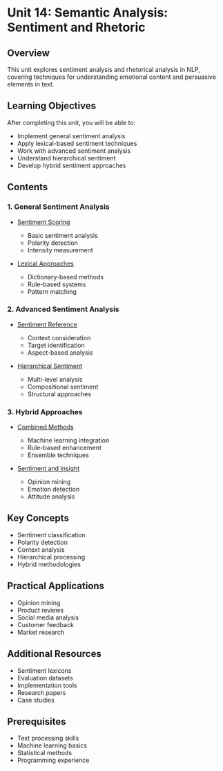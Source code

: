 # Unit 14: Semantic Analysis: Sentiment and Rhetoric

## Overview
This unit explores sentiment analysis and rhetorical analysis in NLP, covering techniques for understanding emotional content and persuasive elements in text.

## Learning Objectives
After completing this unit, you will be able to:
- Implement general sentiment analysis
- Apply lexical-based sentiment techniques
- Work with advanced sentiment analysis
- Understand hierarchical sentiment
- Develop hybrid sentiment approaches

## Contents

### 1. General Sentiment Analysis
- [Sentiment Scoring](01_sentiment_scoring.md)
  - Basic sentiment analysis
  - Polarity detection
  - Intensity measurement
  
- [Lexical Approaches](02_lexical_sentiment.md)
  - Dictionary-based methods
  - Rule-based systems
  - Pattern matching

### 2. Advanced Sentiment Analysis
- [Sentiment Reference](03_sentiment_reference.md)
  - Context consideration
  - Target identification
  - Aspect-based analysis
  
- [Hierarchical Sentiment](04_hierarchical.md)
  - Multi-level analysis
  - Compositional sentiment
  - Structural approaches

### 3. Hybrid Approaches
- [Combined Methods](05_hybrid_methods.md)
  - Machine learning integration
  - Rule-based enhancement
  - Ensemble techniques
  
- [Sentiment and Insight](06_sentiment_insight.md)
  - Opinion mining
  - Emotion detection
  - Attitude analysis

## Key Concepts
- Sentiment classification
- Polarity detection
- Context analysis
- Hierarchical processing
- Hybrid methodologies

## Practical Applications
- Opinion mining
- Product reviews
- Social media analysis
- Customer feedback
- Market research

## Additional Resources
- Sentiment lexicons
- Evaluation datasets
- Implementation tools
- Research papers
- Case studies

## Prerequisites
- Text processing skills
- Machine learning basics
- Statistical methods
- Programming experience 